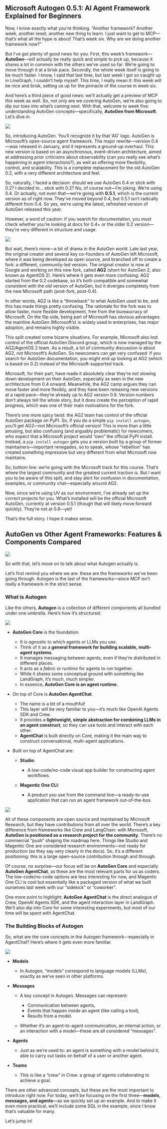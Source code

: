 ## Microsoft Autogen 0.5.1: AI Agent Framework Explained for Beginners

Now, I know exactly what you’re thinking. “Another framework? Another week, another reset, another new thing to learn. I just want to get to MCP—that’s what all the hype is about! That’s week six. Why are we doing another framework now?”

But I’ve got plenty of good news for you. First, this week’s framework—**AutoGen**—will actually be really quick and simple to pick up, because it shares a lot in common with the others we’ve used so far. We’re going to move through it at a brisk pace. Secondly, the whole week itself is going to be much faster. I know, I said that last time, but last week I got so caught up in LineGraph, I couldn’t help myself. This time, I really mean it: this week will be nice and brisk, setting us up for the pinnacle of the course in week six.

And here’s a third piece of good news: we’ll actually get a preview of MCP *this* week as well. So, not only are we covering AutoGen, we’re also going to dip our toes into what’s coming next. With that, welcome to week five: understanding AutoGen concepts—specifically, **AutoGen from Microsoft**. Let’s dive in.

![](../img/66.png)

So, introducing AutoGen. You’ll recognize it by that ‘AG’ logo. AutoGen is Microsoft’s open-source agent framework. The major rewrite—version 0.4—was released in January, and it represents a ground-up overhaul. This new version is based on an asynchronous, event-driven architecture, aimed at addressing prior criticisms about observability (can you really see what’s happening in agent interactions?), as well as offering more flexibility, control, and scalability. This is a complete replacement for the old AutoGen 0.2, with a very different architecture and feel.

So, naturally, I faced a decision: should we use AutoGen 0.4 or stick with 0.2? I decided to… stick with 0.2? No, of course not—I’m joking. We’re using 0.4. Or actually, not even that—we’re going with **0.5.1**, which is the current version as of right now. They’ve moved beyond 0.4, but 0.5.1 isn’t radically different from 0.4. So yes, we’re using the latest, refreshed version of AutoGen released this year.

However, a word of caution: if you search for documentation, you *must* check whether you’re looking at docs for 0.4+ or the older 0.2 version—they’re very different in structure and usage.

![](../img/67.png)

But wait, there’s more—a bit of drama in the AutoGen world. Late last year, the original creator and several key co-founders of AutoGen left Microsoft, where it was being developed as open source, and branched off to create a fork: a different, community-led version. The original creator is now at Google and working on this new fork, called **AG2** (short for AutoGen 2, also known as AgentOS 2). Here’s where it gets even more confusing: AG2 started from the 0.2 codebase, so it’s both compatible and somewhat consistent with the *old* version of AutoGen, but it diverges completely from the new Microsoft path (post-fork, post-0.4).

In other words, AG2 is like a “throwback” to what AutoGen used to be, and this has made things pretty confusing. The rationale for the fork was to allow faster, more flexible development, free from the bureaucracy of Microsoft. On the flip side, being part of Microsoft has obvious advantages: the mainline AutoGen (Microsoft’s) is widely used in enterprises, has major adoption, and remains highly visible.

This split created some bizarre situations. For example, Microsoft also lost control of the official AutoGen Discord group, which is now managed by the AG2/AgentOS 2 team. As a result, a lot of community discussion is about AG2, not Microsoft’s AutoGen. So newcomers can get very confused: if you search for AutoGen documentation, you might end up looking at AG2 (which is based on 0.2) instead of the Microsoft-supported track.

Microsoft, for their part, have made it absolutely clear they’re not slowing down development on their AutoGen, especially as seen in the new architecture from 0.4 onward. Meanwhile, the AG2 camp argues they can move faster and more flexibly, and they have been releasing new versions at a rapid pace—they’re already up to AG2 version 0.8. Version numbers don’t always tell the whole story, but it does create the perception of rapid progress, which was one of their main motivations for the fork.

There’s one more spicy twist: the AG2 team has control of the official AutoGen package on PyPI. So, if you do a simple `pip install autogen`, you’ll get AG2—not Microsoft’s official version! This is more than a little amusing, but also confusing (and arguably problematic) for newcomers, who expect that a Microsoft project would “own” the official PyPI install. Instead, a `pip install autogen` gets you a version built by a group of former maintainers—important renegades, so to speak, whose “rebellion” has created something impressive but very different from what Microsoft now maintains.

So, bottom line: we’re going with the Microsoft track for this course. That’s where the largest community and the greatest current traction is. But I want you to be aware of this split, and stay alert for confusion in documentation, examples, or community chat—especially around AG2.

Now, since we’re using UV as our environment, I’ve already set up the correct projects for you. What’s installed will be the official Microsoft AutoGen, currently at version 0.5.1 (though that will likely move forward quickly). They’re not at 0.8—yet!

That’s the full story. I hope it makes sense.


## AutoGen vs Other Agent Frameworks: Features & Components Compared

![](../img/68.png)

So with that, let’s move on to talk about what Autogen actually is.

Let’s first remind you where we are: these are the frameworks we’ve been going through. Autogen is the last of the frameworks—since MCP isn’t really a framework in the strict sense.



### What is Autogen

Like the others, **Autogen** is a collection of different components all bundled under one umbrella. Here’s how it’s structured:

![](../img/63.png)

* **AutoGen Core** is the foundation.

  * It is *agnostic* to which agents or LLMs you use.
  * Think of it as a **general framework for building scalable, multi-agent systems**.
  * It manages messaging between agents, even if they’re distributed in different places.
  * It acts as a *fabric* or *runtime* for agents to run together.
  * While it shares some conceptual ground with something like LandGraph, it’s much, much simpler.
  * In essence, **AutoGen Core is an agent runtime.**

* On top of Core is **AutoGen AgentChat**.

  * The name is a bit of a mouthful!
  * This layer will be very familiar to you—it’s much like OpenAI Agents SDK and Crew.
  * It provides a **lightweight, simple abstraction for combining LLMs in an agent construct**, so they can use tools and interact with each other.
  * **AgentChat** is built directly on Core, making it the main way to construct conversational, multi-agent applications.

* Built on top of AgentChat are:

  * **Studio**:

    * A low-code/no-code visual app builder for constructing agent workflows.
  * **Magentic One CLI**:

    * A product you use from the command line—a ready-to-use application that can run an agent framework out-of-the-box.

![](../img/64.png)

All of these components are open source and maintained by Microsoft Research, but they have contributions from all over the world. There’s a key difference from frameworks like Crew and LangChain: with Microsoft, **AutoGen is positioned as a research project for the community**. There’s no commercial “push” shaping the roadmap here. Things like Studio and Magentic One are considered research environments—not ready for production (as they say very clearly in the docs). So, it’s a different positioning: this is a large open-source contribution through and through.

Of course, no surprise—our focus will be on **AutoGen Core** and especially **AutoGen AgentChat**, as these are the most relevant parts for us as coders. The low-code/no-code options are less interesting for now, and Magentic One CLI is cool but essentially like a packaged version of what we built ourselves last week with our “sidekick” or “coworker”.

One more point to highlight: **AutoGen AgentChat** is the direct analogue of Crew, OpenAI Agents SDK, and the agent interaction layer in LandGraph. We’ll also dip into Core for some interesting experiments, but most of our time will be spent with AgentChat.

### The Building Blocks of Autogen

So, what are the core concepts in the Autogen framework—especially in AgentChat? Here’s where it gets even more familiar.

![](../img/65.png)

* **Models**

  * In Autogen, “models” correspond to language models (LLMs), exactly as we’ve seen in other platforms.

* **Messages**

  * A key concept in Autogen. Messages can represent:

    * Communication between agents,
    * Events that happen inside an agent (like calling a tool),
    * Results from a model.
  * Whether it’s an agent-to-agent communication, an internal action, or an interaction with a model—these are all considered “messages”.

* **Agents**

  * Just as we’re used to: an agent is something with a model behind it, able to carry out tasks on behalf of a user or another agent.

* **Teams**

  * This is like a “crew” in Crew: a group of agents collaborating to achieve a goal.

There are other advanced concepts, but these are the most important to introduce right now. For today, we’ll be focusing on the first three—**models, messages, and agents**—as we quickly set up an example. And to make it even more practical, we’ll include some SQL in the example, since I know that’s valuable for many.

Let’s jump in!



